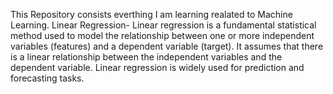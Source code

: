 This Repository consists everthing  I am learning realated to Machine Learning.
Linear Regression-
Linear regression is a fundamental statistical method used to model the relationship between one or more independent variables (features) and a dependent variable (target). It assumes that there is a linear relationship between the independent variables and the dependent variable. Linear regression is widely used for prediction and forecasting tasks.
